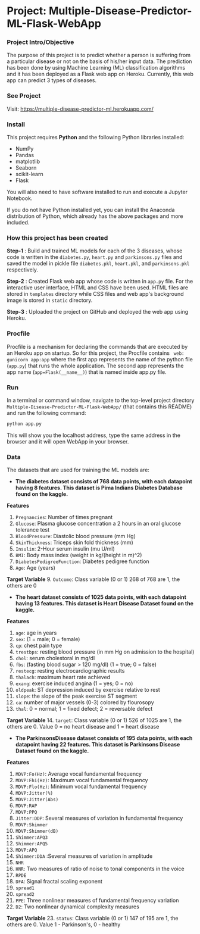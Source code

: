 # Project: Multiple-Disease-Predictor-ML-Flask-WebApp
### Project Intro/Objective 

The purpose of this project is to predict whether a person is suffering from a particular disease or not on the basis of his/her input data. The prediction has been done by using Machine Learning (ML) classification algorithms and it has been deployed as a Flask web app on Heroku. Currently, this web app can predict 3 types of diseases. 

### See Project

Visit: https://multiple-disease-predictor-ml.herokuapp.com/

### Install

This project requires **Python** and the following Python libraries installed:

- NumPy
- Pandas
- matplotlib
- Seaborn
- scikit-learn
- Flask

You will also need to have software installed to run and execute a Jupyter Notebook.

If you do not have Python installed yet, you can install the Anaconda distribution of Python, which already has the above packages and more included. 



### How this project has been created

**Step-1** : Build and trained ML models for each of the 3 diseases, whose code is written in the `diabetes.py`, `heart.py` and `parkinsons.py` files and saved the model in pickle file `diabetes.pkl`, `heart.pkl`, and `parkinsons.pkl` respectively.

**Step-2** : Created Flask web app whose code is written in `app.py` file. For the interactive user interface, HTML and CSS have been used. HTML files are stored in `templates` directory while CSS files and web app's background image is stored in `static` directory.

**Step-3** : Uploaded the project on GitHub and deployed the web app using Heroku.

### Procfile

Procfile is a mechanism for declaring the commands that are executed by an Heroku app on startup. So for this project, the Procfile contains ` web: gunicorn app:app` where the first app represents the name of the python file (`app.py`) that runs the whole application. The second app represents the app name (`app=Flask(__name__)`) that is named inside app.py file.

### Run

In a terminal or command window, navigate to the top-level project directory `Multiple-Disease-Predictor-ML-Flask-WebApp/` (that contains this README) and run the following command:

```bash
python app.py
```  

This will show you the localhost address, type the same address in the browser and it will open WebApp in your browser.

### Data

The datasets that are used for training the ML models are:

- **The diabetes dataset consists of 768 data points, with each datapoint having 8 features. This dataset is Pima Indians Diabetes Database found on the kaggle.**

**Features**
1. `Pregnancies`: Number of times pregnant
2. `Glucose`: Plasma glucose concentration a 2 hours in an oral glucose tolerance test
3. `BloodPressure`: Diastolic blood pressure (mm Hg)
4. `SkinThickness`: Triceps skin fold thickness (mm)
5. `Insulin`: 2-Hour serum insulin (mu U/ml)
6. `BMI`: Body mass index (weight in kg/(height in m)^2)
7. `DiabetesPedigreeFunction`: Diabetes pedigree function
8. `Age`: Age (years)


**Target Variable**
9. `Outcome`: Class variable (0 or 1) 268 of 768 are 1, the others are 0

- **The heart dataset consists of 1025 data points, with each datapoint having 13 features. This dataset is Heart Disease Dataset found on the kaggle.**

**Features**
1. `age`: age in years
2. `sex`: (1 = male; 0 = female)
3. `cp`: chest pain type
4. `trestbps`: resting blood pressure (in mm Hg on admission to the hospital)
5. `chol`: serum cholestoral in mg/dl
6. `fbs`: (fasting blood sugar > 120 mg/dl) (1 = true; 0 = false)
7. `restecg`: resting electrocardiographic results
8. `thalach`: maximum heart rate achieved
9. `exang`: exercise induced angina (1 = yes; 0 = no)
10. `oldpeak`: ST depression induced by exercise relative to rest
11. `slope`: the slope of the peak exercise ST segment
12. `ca`: number of major vessels (0-3) colored by flourosopy 
13. `thal`: 0 = normal; 1 = fixed defect; 2 = reversable defect


**Target Variable**
14. `target`: Class variable (0 or 1) 526 of 1025 are 1, the others are 0. Value 0 = no heart disease and 1 = heart disease

- **The ParkinsonsDisease dataset consists of 195 data points, with each datapoint having 22 features. This dataset is Parkinsons Disease Dataset found on the kaggle.**

**Features**
1. `MDVP:Fo(Hz)`: Average vocal fundamental frequency
2. `MDVP:Fhi(Hz)`: Maximum vocal fundamental frequency
3. `MDVP:Flo(Hz)`: Minimum vocal fundamental frequency
4. `MDVP:Jitter(%)`
5. `MDVP:Jitter(Abs)`
6. `MDVP:RAP`
7. `MDVP:PPQ`
8. `Jitter:DDP`: Several measures of variation in fundamental frequency
9. `MDVP:Shimmer`
10. `MDVP:Shimmer(dB)`
11. `Shimmer:APQ3`
12. `Shimmer:APQ5`
13. `MDVP:APQ`
14. `Shimmer:DDA` :Several measures of variation in amplitude
15. `NHR`
16. `HNR`: Two measures of ratio of noise to tonal components in the voice
17. `RPDE`
18. `DFA`: Signal fractal scaling exponent
19. `spread1`
20. `spread2`
21. `PPE`: Three nonlinear measures of fundamental frequency variation
22. `D2`: Two nonlinear dynamical complexity measures


**Target Variable**
23. `status`: Class variable (0 or 1) 147 of 195 are 1, the others are 0. Value 1 - Parkinson's, 0 - healthy